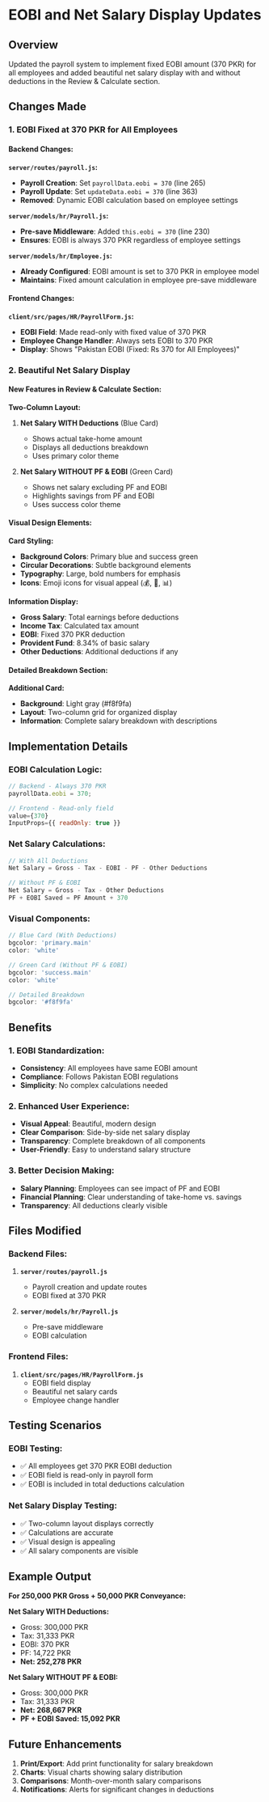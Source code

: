 # EOBI and Net Salary Display Updates

## Overview
Updated the payroll system to implement fixed EOBI amount (370 PKR) for all employees and added beautiful net salary display with and without deductions in the Review & Calculate section.

## Changes Made

### 1. EOBI Fixed at 370 PKR for All Employees

#### Backend Changes:

**`server/routes/payroll.js`:**
- **Payroll Creation**: Set `payrollData.eobi = 370` (line 265)
- **Payroll Update**: Set `updateData.eobi = 370` (line 363)
- **Removed**: Dynamic EOBI calculation based on employee settings

**`server/models/hr/Payroll.js`:**
- **Pre-save Middleware**: Added `this.eobi = 370` (line 230)
- **Ensures**: EOBI is always 370 PKR regardless of employee settings

**`server/models/hr/Employee.js`:**
- **Already Configured**: EOBI amount is set to 370 PKR in employee model
- **Maintains**: Fixed amount calculation in employee pre-save middleware

#### Frontend Changes:

**`client/src/pages/HR/PayrollForm.js`:**
- **EOBI Field**: Made read-only with fixed value of 370 PKR
- **Employee Change Handler**: Always sets EOBI to 370 PKR
- **Display**: Shows "Pakistan EOBI (Fixed: Rs 370 for All Employees)"

### 2. Beautiful Net Salary Display

#### New Features in Review & Calculate Section:

**Two-Column Layout:**
1. **Net Salary WITH Deductions** (Blue Card)
   - Shows actual take-home amount
   - Displays all deductions breakdown
   - Uses primary color theme

2. **Net Salary WITHOUT PF & EOBI** (Green Card)
   - Shows net salary excluding PF and EOBI
   - Highlights savings from PF and EOBI
   - Uses success color theme

#### Visual Design Elements:

**Card Styling:**
- **Background Colors**: Primary blue and success green
- **Circular Decorations**: Subtle background elements
- **Typography**: Large, bold numbers for emphasis
- **Icons**: Emoji icons for visual appeal (💰, 🎯, 📊)

**Information Display:**
- **Gross Salary**: Total earnings before deductions
- **Income Tax**: Calculated tax amount
- **EOBI**: Fixed 370 PKR deduction
- **Provident Fund**: 8.34% of basic salary
- **Other Deductions**: Additional deductions if any

#### Detailed Breakdown Section:

**Additional Card:**
- **Background**: Light gray (#f8f9fa)
- **Layout**: Two-column grid for organized display
- **Information**: Complete salary breakdown with descriptions

## Implementation Details

### EOBI Calculation Logic:
```javascript
// Backend - Always 370 PKR
payrollData.eobi = 370;

// Frontend - Read-only field
value={370}
InputProps={{ readOnly: true }}
```

### Net Salary Calculations:
```javascript
// With All Deductions
Net Salary = Gross - Tax - EOBI - PF - Other Deductions

// Without PF & EOBI
Net Salary = Gross - Tax - Other Deductions
PF + EOBI Saved = PF Amount + 370
```

### Visual Components:
```javascript
// Blue Card (With Deductions)
bgcolor: 'primary.main'
color: 'white'

// Green Card (Without PF & EOBI)
bgcolor: 'success.main'
color: 'white'

// Detailed Breakdown
bgcolor: '#f8f9fa'
```

## Benefits

### 1. EOBI Standardization:
- **Consistency**: All employees have same EOBI amount
- **Compliance**: Follows Pakistan EOBI regulations
- **Simplicity**: No complex calculations needed

### 2. Enhanced User Experience:
- **Visual Appeal**: Beautiful, modern design
- **Clear Comparison**: Side-by-side net salary display
- **Transparency**: Complete breakdown of all components
- **User-Friendly**: Easy to understand salary structure

### 3. Better Decision Making:
- **Salary Planning**: Employees can see impact of PF and EOBI
- **Financial Planning**: Clear understanding of take-home vs. savings
- **Transparency**: All deductions clearly visible

## Files Modified

### Backend Files:
1. **`server/routes/payroll.js`**
   - Payroll creation and update routes
   - EOBI fixed at 370 PKR

2. **`server/models/hr/Payroll.js`**
   - Pre-save middleware
   - EOBI calculation

### Frontend Files:
1. **`client/src/pages/HR/PayrollForm.js`**
   - EOBI field display
   - Beautiful net salary cards
   - Employee change handler

## Testing Scenarios

### EOBI Testing:
- ✅ All employees get 370 PKR EOBI deduction
- ✅ EOBI field is read-only in payroll form
- ✅ EOBI is included in total deductions calculation

### Net Salary Display Testing:
- ✅ Two-column layout displays correctly
- ✅ Calculations are accurate
- ✅ Visual design is appealing
- ✅ All salary components are visible

## Example Output

**For 250,000 PKR Gross + 50,000 PKR Conveyance:**

**Net Salary WITH Deductions:**
- Gross: 300,000 PKR
- Tax: 31,333 PKR
- EOBI: 370 PKR
- PF: 14,722 PKR
- **Net: 252,278 PKR**

**Net Salary WITHOUT PF & EOBI:**
- Gross: 300,000 PKR
- Tax: 31,333 PKR
- **Net: 268,667 PKR**
- **PF + EOBI Saved: 15,092 PKR**

## Future Enhancements

1. **Print/Export**: Add print functionality for salary breakdown
2. **Charts**: Visual charts showing salary distribution
3. **Comparisons**: Month-over-month salary comparisons
4. **Notifications**: Alerts for significant changes in deductions 